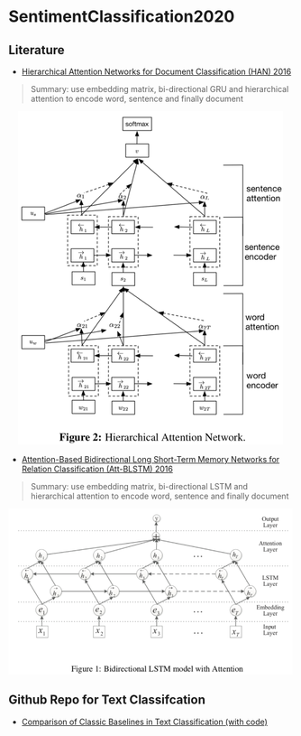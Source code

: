 # SentimentClassification2020


## Literature
+ [Hierarchical Attention Networks for Document Classification (HAN) 2016](https://github.com/nandometzger/CILProject2020/blob/master/Literature/HAN_2016.pdf)
> Summary: use embedding matrix, bi-directional GRU and hierarchical attention to encode word, sentence and finally document

<p align="center"> 
<img src="/Images/HAM_Model.png">
</p>

+ [Attention-Based Bidirectional Long Short-Term Memory Networks for Relation Classification (Att-BLSTM) 2016](https://github.com/nandometzger/CILProject2020/blob/master/Literature/Att-BLSTM_2016.pdf)
> Summary: use embedding matrix, bi-directional LSTM and hierarchical attention to encode word, sentence and finally document

<p align="center"> 
<img src="/Images/Att-BLSTM_Model.png">
</p>


## Github Repo for Text Classifcation 
+ [Comparison of Classic Baselines in Text Classification (with code)](https://github.com/brightmart/text_classification)


